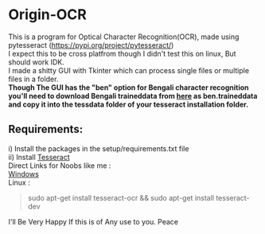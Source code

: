 # Origin-OCR
This is a program for Optical Character Recognition(OCR), made using pytesseract (https://pypi.org/project/pytesseract/)<br />
I expect this to be cross platfrom though I didn't test this on linux, But should work IDK.<br />
I made a shitty GUI with Tkinter which can process single files or multiple files in a folder.<br />
**Though The GUI has the "ben" option for Bengali character recognition you'll need to download Bengali traineddata from [here](https://github.com/tesseract-ocr/tessdata) as ben.traineddata and copy it into the tessdata folder of your tesseract installation folder.**<br />

## Requirements:
i)  Install the packages in the setup/requirements.txt file<br />
ii) Install [Tesseract](https://tesseract-ocr.github.io/tessdoc/Home.html)<br />
  Direct Links for Noobs like me :<br />
  [Windows](https://github.com/UB-Mannheim/tesseract/wiki)<br />
  Linux : <br />
  >sudo apt-get install tesseract-ocr && sudo apt-get install tesseract-dev
  
I'll Be Very Happy If this is of Any use to you. Peace
